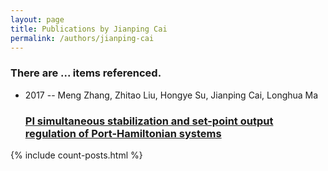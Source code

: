 ```yaml
---
layout: page
title: Publications by Jianping Cai
permalink: /authors/jianping-cai
---
```


<h3 id="number-posts">There are ... items referenced.</h3>
<ul class="post-list">
<li><span class='post-meta'>2017 -- Meng Zhang, Zhitao Liu, Hongye Su, Jianping Cai, Longhua Ma</span><h3><a class='post-link' href="{{ site.baseurl }}/pi-simultaneous-stabilization-and-set-point-output-regulation-of-port-hamiltonian-systems">PI simultaneous stabilization and set-point output regulation of Port-Hamiltonian systems</a></h3></li>

</ul>
{% include count-posts.html %}
